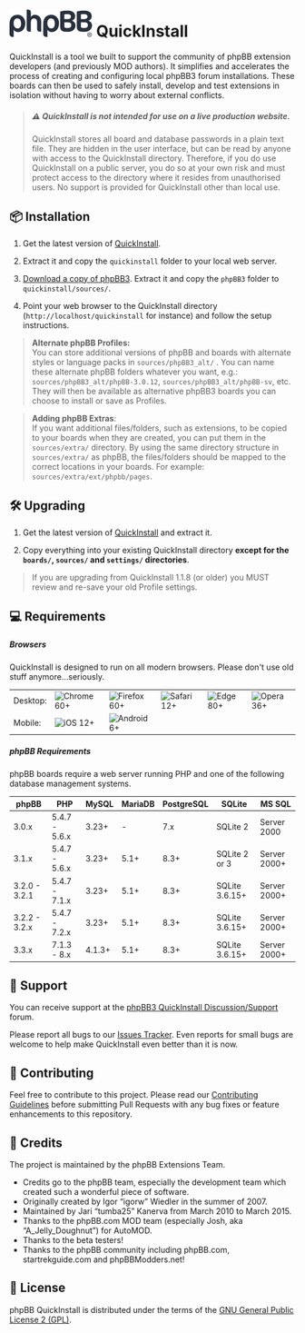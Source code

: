 # <img height="48" width="146" src="style/assets/img/logo_medium_cosmos.svg" alt="phpBB">  QuickInstall

QuickInstall is a tool we built to support the community of phpBB extension developers (and previously MOD authors). It simplifies and accelerates the process of creating and configuring local phpBB3 forum installations. These boards can then be used to safely install, develop and test extensions in isolation without having to worry about external conflicts.

> ##### ⚠️ QuickInstall is not intended for use on a live production website.
> QuickInstall stores all board and database passwords in a plain text file. They are hidden in the user interface, but can be read by anyone with access to the QuickInstall directory. Therefore, if you do use QuickInstall on a public server, you do so at your own risk and must protect access to the directory where it resides from unauthorised users. No support is provided for QuickInstall other than local use.

## 📦 Installation
1. Get the latest version of [QuickInstall](https://www.phpbb.com/customise/db/official_tool/phpbb3_quickinstall/).

2. Extract it and copy the `quickinstall` folder to your local web server.

3. [Download a copy of phpBB3](https://www.phpbb.com/downloads/). Extract it and copy the `phpBB3` folder to `quickinstall/sources/`.

4. Point your web browser to the QuickInstall directory (`http://localhost/quickinstall` for instance) and follow the setup instructions.

> **Alternate phpBB Profiles:**<br>
> You can store additional versions of phpBB and boards with alternate styles or language packs in `sources/phpBB3_alt/` . You can name these alternate phpBB folders whatever you want, e.g.:  `sources/phpBB3_alt/phpBB-3.0.12`, `sources/phpBB3_alt/phpBB-sv`, etc. They will then be available as alternative phpBB3 boards you can choose to install or save as Profiles.

> **Adding phpBB Extras**:<br>
> If you want additional files/folders, such as extensions, to be copied to your boards when they are created, you can put them in the `sources/extra/` directory. By using the same directory structure in `sources/extra/` as phpBB, the files/folders should be mapped to the correct locations in your boards. For example: `sources/extra/ext/phpbb/pages`.

## 🛠 Upgrading
1. Get the latest version of [QuickInstall](https://www.phpbb.com/customise/db/official_tool/phpbb3_quickinstall/) and extract it. 

2. Copy everything into your existing QuickInstall directory **except for the `boards/`, `sources/` and `settings/` directories**. 

> If you are upgrading from QuickInstall 1.1.8 (or older) you MUST review and re-save your old Profile settings.

## 💻 Requirements

##### Browsers
QuickInstall is designed to run on all modern browsers. Please don't use old stuff anymore...seriously.

|  |  |  |  |  |  |
|-|-|-|-|-|-|
| Desktop: | ![Chrome](https://cdnjs.cloudflare.com/ajax/libs/browser-logos/69.0.4/chrome/chrome_32x32.png) 60+ | ![Firefox](https://cdnjs.cloudflare.com/ajax/libs/browser-logos/69.0.4/firefox/firefox_32x32.png) 60+ | ![Safari](https://cdnjs.cloudflare.com/ajax/libs/browser-logos/69.0.4/safari/safari_32x32.png) 12+ | ![Edge](https://cdnjs.cloudflare.com/ajax/libs/browser-logos/69.0.4/edge/edge_32x32.png) 80+ | ![Opera](https://cdnjs.cloudflare.com/ajax/libs/browser-logos/69.0.4/opera/opera_32x32.png) 36+ |
| Mobile: | ![iOS](https://cdnjs.cloudflare.com/ajax/libs/browser-logos/69.0.4/safari-ios/safari-ios_32x32.png) 12+ | ![Android](https://cdnjs.cloudflare.com/ajax/libs/browser-logos/69.0.4/android-webview/android-webview_32x32.png) 6+ |  |  |  |

##### phpBB Requirements
phpBB boards require a web server running PHP and one of the following database management systems.

| phpBB          | PHP           | MySQL  | MariaDB | PostgreSQL | SQLite         | MS SQL       |
| -------------- | ------------- |------- |-------- |----------- |--------------- |------------- |
| 3.0.x          | 5.4.7 - 5.6.x | 3.23+  | -       | 7.x        | SQLite 2       | Server 2000  |
| 3.1.x          | 5.4.7 - 5.6.x | 3.23+  | 5.1+    | 8.3+       | SQLite 2 or 3  | Server 2000+ |
| 3.2.0 - 3.2.1  | 5.4.7 - 7.1.x | 3.23+  | 5.1+    | 8.3+       | SQLite 3.6.15+ | Server 2000+ |
| 3.2.2 - 3.2.x  | 5.4.7 - 7.2.x | 3.23+  | 5.1+    | 8.3+       | SQLite 3.6.15+ | Server 2000+ |
| 3.3.x          | 7.1.3 - 8.x   | 4.1.3+ | 5.1+    | 8.3+       | SQLite 3.6.15+ | Server 2000+ |

## 🐞 Support
You can receive support at the [phpBB3 QuickInstall Discussion/Support](https://www.phpbb.com/customise/db/official_tool/phpbb3_quickinstall/support) forum.

Please report all bugs to our [Issues Tracker](https://github.com/phpbb/quickinstall/issues). Even reports for small bugs are welcome to help make QuickInstall even better than it is now.

## 👋 Contributing
Feel free to contribute to this project. Please read our [Contributing Guidelines](https://github.com/phpbb/quickinstall/blob/master/.github/CONTRIBUTING.md) before submitting Pull Requests with any bug fixes or feature enhancements to this repository.

## 💖 Credits
The project is maintained by the phpBB Extensions Team.
- Credits go to the phpBB team, especially the development team which created such a wonderful piece of software.
- Originally created by Igor “igorw” Wiedler in the summer of 2007.
- Maintained by Jari “tumba25” Kanerva from March 2010 to March 2015.
- Thanks to the phpBB.com MOD team (especially Josh, aka “A_Jelly_Doughnut”) for AutoMOD.
- Thanks to the beta testers!
- Thanks to the phpBB community including phpBB.com, startrekguide.com and phpBBModders.net!

## 📜 License
phpBB QuickInstall is distributed under the terms of the [GNU General Public License 2 (GPL)](license.txt).
